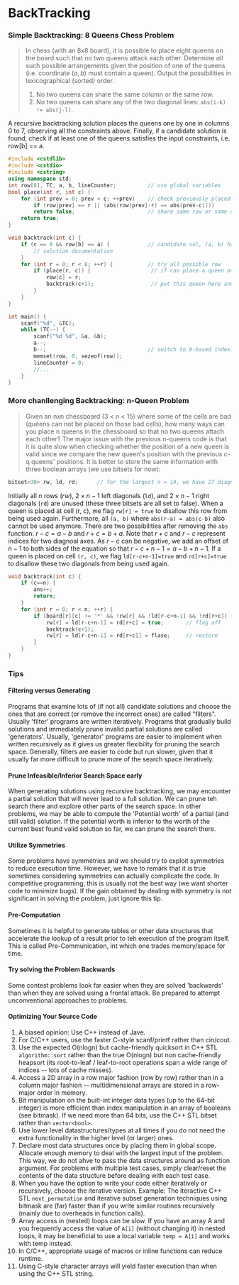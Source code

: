 # BackTracking
### Simple Backtracking: 8 Queens Chess Problem
>In chess (with an 8x8 board), it is possible to place eight queens on the board such that no two queens attack each other. Determine *all* such possible arrangements given the position of one of the queens (i.e. coordinate $(a, b)$ must contain a queen). Output the possibilities in lexicographical (sorted) order.
> 1. No two queens can share the same column or the same row.
> 2. No two queens can share any of the two diagonal lines: `abs(i-k) != abs(j-l)`.

A recursive backtracking solution places the queens one by one in columns 0 to 7, observing all the constraints above. Finally, if a candidate solution is found, check if at least one of the queens satisfies the input constraints, i.e. row[b] == a.
```cpp
#include <cstdlib>
#include <cstdio>
#include <cstring>
using namespace std;
int row[8], TC, a, b, lineCounter;			// use global variables
bool place(int r, int c) {
	for (int prev = 0; prev < c; ++prev) 	// check previously placed queens
		if (row[prev] == r || (abs(row(prev]-r) == abs(prev-c))))
		return false;						// share same row or same diagonal -> infeasible
	return true;
}

void backtrack(int c) {
	if (c == 8 && row[b] == a) {			// candidate sol, (a, b) has 1 queen
		// solution documentation
	}
	for (int r = 0; r < 8; ++r) {			// try all possible row
		if (place(r, c)) {					 // if can place a queen at this col and row
			row[c] = r;
			backtrack(c+1);					 // put this queen here and resurse
		}
	}
}

int main() {
	scanf("%d", &TC);
	while (TC--) {
		scanf("%d %d", &a, &b);
		a--;
		b--;								// switch to 0-based indexing
		memset(row, 0, sezeof(row));
		lineCounter = 0;
		//...
	}
}
```

### More chanllenging Backtracking: n-Queen Problem
>Given an nxn chessboard (3 < n < 15) where some of the cells are bad (queens can not be placed on those bad cells), how many ways can you place n queens in the chessboard so that no two queens attach each other?
The major issue with the previous n-queens code is that it is quite slow when checking whether the position of a new queen is valid since we compare the new queen's position with the previous c-q queens' positions. It is better to store the same information with three boolean arrays (we use bitsets for now):
```cpp
bitset<30> rw, ld, rd; 		// for the largest n = 14, we have 27 diagnoals
```
Initially all $n$ rows ($rw$), $2 \times n-1$ left diagonals (`ld`), and $2 \times n-1$ right diagonals (`rd`) are unused (these three bitsets are all set to false). When a queen is placed at cell (r, c), we flag `rw[r] = true` to disallow this row from being used again. Furthermore, all `(a, b)` where `abs(r-a) = abs(c-b)` also cannot be used anymore. There are two possibilities after removing the `abs` function: $r - c = a - b$ and $r + c  = b + a$. Note that $r + c$ and $r - c$ represent indices for two diagnoal axes. As $r - c$ can be negative, we add an offset of $n-1$ to both sides of the equation so that $r-c + n-1 =  a-b + n-1$. If a queen is placed on cell `(r, c)`, we flag `ld[r-c+n-1]=true` and `rd[r+c]=true` to disallow these two diagonals from being used again.
```cpp
void backtrack(int c) {
	if (c==n) {
		ans++;
		return;
	}
	for (int r = 0; r < n; ++r) {
		if (board[r][c] != '*' && !rw[r] && !ld[r-c+n-1] && !rd[r+c]) {
			rw[r] = ld[r-c+n-1] = rd[r+c] = true;		// flag off
			backtrack(c+1);
			rw[r] = ld[r-c+n-1] = rd[r+c]] = flase;		// restore
		}
	}
}
```
### Tips
#### Filtering versus Generating
Programs that examine lots of (if not all) candidate solutions and choose the ones that are correct (or remove the incorrect ones) are called "filters". Usually 'filter' programs are written iteratively.
Programs that gradually build solutions and immediately prune invalid partial solutions are called 'generators'. Usually, 'generator' programs are easier to implement when written recursively as it gives us greater flexibility for pruning the search space.
Generally, filters are easier to code but run slower, given that it usually far more difficult to prune more of the search space iteratively.

#### Prune Infeasible/Inferior Search Space early
When generating solutions using recursive backtracking, we may encounter a partial solution that will never lead to a full solution. We can prune teh search there and explore other parts of the search space.
In other problems, we may be able to compute the 'Potential worth' of a partial (and still valid) solution. If the potential worth is inferior to the worth of the current best found valid solution so far, we can prune the search there.

#### Utilize Symmetries
Some problems have symmetries and we should try to exploit symmetries to reduce execution time. However, we have to remark that it is true sometimes considering symmetries can actually complicate the code. In competitive programming, this is usually not the best way (we want shorter code to minimize bugs). If the gain obtained by dealing with symmetry is not significant in solving the problem, just ignore this tip.

#### Pre-Computation
Sometimes it is helpful to generate tables or other data structures that accelerate the lookup of a result prior to teh execution of the program itself. This is called Pre-Communication, int which one trades memory/space for time.

#### Try solving the Problem Backwards
Some contest problems look far easier when they are solved 'backwards' than when they are solved using a frontal attack. Be prepared to attempt unconventional approaches to problems.

#### Optimizing Your Source Code
1. A biased opinion: Use C++ instead of Jave.
2. For C/C++ users, use the faster C-style scanf/printf rather than cin/cout.
3. Use the expected O(nlogn) but cache-friendly quicksort in C++ STL `algorithm::sort` rather than the true O(nlogn) but non cache-friendly heapsort (its root-to-leaf / leaf-to-root operations span a wide range of indices -- lots of cache misses).
4. Access a 2D array in a row major fashion (row by row) rather than in a column major fashion -- multidimensional arrays are stored in a row-major order in memory.
5. Bit manipulation on the built-int integer data types (up to the 64-bit integer) is more efficient than index manipulation in an array of booleans (see bitmask). If we need more than 64 bits, use the C++ STL bitset rather than `vector<bool>`.
6. Use lower level datastructures/types at all times if you do not need the extra functionality in the higher level (or larger) ones.
7. Declare most data structures once by placing them in global scope. Allocate enough memory to deal with the largest input of the problem. This way, we do not ahve to pass the data structures around as function argument. For problems with multiple test cases, simply clear/reset the contents of the data structure before dealing with each test case.
8. When you have the option to write your code either iteratively or recursively, choose the iterative version. Example: The iteractive C++ STL `next_permutation` and iterative subset generation techniques using bitmask are (far) faster than if you write similar routines recursively (mainly due to overheads in function calls).
9. Array access in (nested) loops can be slow. If you have an array A and you frequently access the value of `A[i]` (without changing it) in nested loops, it may be beneficial to use a local variable `temp = A[i]` and works with temp instead.
10. In C/C++, appropriate usage of macros or inline functions can reduce runtime.
11. Using C-style character arrays will yield faster execution than when using the C++ STL string.

